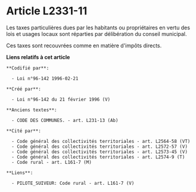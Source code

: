 # Article L2331-11

Les taxes particulières dues par les habitants ou propriétaires en vertu des lois et usages locaux sont réparties par
délibération du conseil municipal.

Ces taxes sont recouvrées comme en matière d'impôts directs.

**Liens relatifs à cet article**

	**Codifié par**:

	  - Loi n°96-142 1996-02-21

	**Créé par**:

	  - Loi n°96-142 du 21 février 1996 (V)

	**Anciens textes**:

	  - CODE DES COMMUNES. - art. L231-13 (Ab)

	**Cité par**:

	  - Code général des collectivités territoriales - art. L2564-58 (VT)
	  - Code général des collectivités territoriales - art. L2572-57 (V)
	  - Code général des collectivités territoriales - art. L2573-45 (V)
	  - Code général des collectivités territoriales - art. L2574-9 (T)
	  - Code rural - art. L161-7 (M)

	**Liens**:

	  - PILOTE_SUIVEUR: Code rural - art. L161-7 (V)
